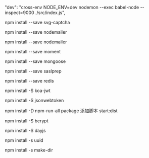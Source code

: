 <!-- 端口占用 package.json-->
"dev": "cross-env NODE_ENV=dev nodemon --exec babel-node --inspect=9000 ./src/index.js",
<!-- 图形验证码 svg-captcha-->
npm install --save svg-captcha
<!-- 邮箱服务 nodemailer-->
npm install --save nodemailer

<!-- 邮箱服务 moment-->
npm install --save nodemailer

<!-- 时间格式 moment -->
npm install --save moment

<!-- 数据连接 mongoose -->
npm install --save mongoose

<!-- mongodb数据密码安全 saslprep -->
npm install --save saslprep

<!-- 数据缓存 redis -->
<!--https://github.com/NodeRedis/node-redis  -->
npm install --save redis


<!-- cookie 跨端表现不好 移动 -->

<!-- koa-jwt 权限校验 -->
 npm install -S koa-jwt
<!-- token生成  -->
npm install -S jsonwebtoken


<!-- 同步运行脚本 npm-run-all  -->
npm install -D npm-run-all
package 添加脚本 start:dist

<!-- 密码加密 bcrypt  有node版本的要求10.x以上-->
npm install -S bcrypt

<!--  dayjs  -->
npm install -S dayjs

<!-- 随机签名 -->
npm install -s uuid

<!-- 文件上传  递归执行创建目录-->
npm install -s make-dir










